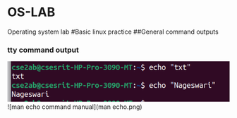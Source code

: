 # OS-LAB
Operating system lab
#Basic linux practice
##General command outputs
### tty command output
![echo command output](echo.png)
![man echo command manual](man echo.png)
